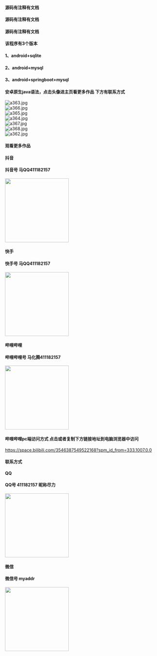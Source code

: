 #### 源码有注释有文档
#### 源码有注释有文档
#### 源码有注释有文档
#### 该程序有3个版本
#### 1、android+sqlite
#### 2、android+mysql
#### 3、android+springboot+mysql
#### 安卓原生java语法，点击头像进主页看更多作品 下方有联系方式
 <img src='https://img.alicdn.com/imgextra/i2/1658540494/O1CN01uTmrfE1FWIaSpGtKt_!!1658540494.jpg' alt='a363.jpg' /></br> 
 <img src='https://img.alicdn.com/imgextra/i3/1658540494/O1CN01uOuLin1FWIaPwyem2_!!1658540494.jpg' alt='a366.jpg' /></br> 
 <img src='https://img.alicdn.com/imgextra/i3/1658540494/O1CN01qgqmbv1FWIaSpFopa_!!1658540494.jpg' alt='a365.jpg' /></br> 
 <img src='https://img.alicdn.com/imgextra/i3/1658540494/O1CN01AfY5JA1FWIaTZJmfw_!!1658540494.jpg' alt='a364.jpg' /></br> 
 <img src='https://img.alicdn.com/imgextra/i1/1658540494/O1CN01nFKG3w1FWIaP7rdWP_!!1658540494.jpg' alt='a367.jpg' /></br> 
 <img src='https://img.alicdn.com/imgextra/i3/1658540494/O1CN019UlCwZ1FWIaTZKFmt_!!1658540494.jpg' alt='a368.jpg' /></br> 
 <img src='https://img.alicdn.com/imgextra/i1/1658540494/O1CN01RQaZbM1FWIaRLCe3D_!!1658540494.jpg' alt='a362.jpg' /></br>
#### 观看更多作品

#### 抖音
#### 抖音号  马QQ411182157
<img src="https://gitee.com/QQ411182157/mingpian/raw/master/douyin.png" width="210px">

#### 快手
#### 快手号  马QQ411182157

<img src="https://gitee.com/QQ411182157/mingpian/raw/master/kuaishou.jpg" width="210px">

#### 哔哩哔哩
#### 哔哩哔哩号  马化腾411182157

<img src="https://gitee.com/QQ411182157/mingpian/raw/master/bili.png" width="210px">

#### 哔哩哔哩pc端访问方式 点击或者复制下方链接地址到电脑浏览器中访问

https://space.bilibili.com/3546387549522168?spm_id_from=333.1007.0.0


#### 联系方式
#### QQ
#### QQ号 411182157 昵称尽力

<img src="https://gitee.com/QQ411182157/mingpian/raw/master/qq.jpg" width="210px">

#### 微信
#### 微信号 myaddr

<img src="https://gitee.com/QQ411182157/mingpian/raw/master/weixin.png" width="210px">

